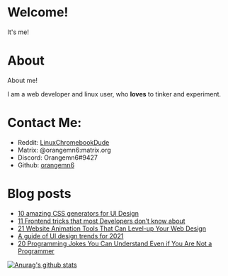 # Welcome!

It's me!

# About

About me!

I am a web developer and linux user, who **loves** to tinker and experiment.


# Contact Me:

- Reddit: [LinuxChromebookDude](https://reddit.com/u/LinuxChromebookDude)
- Matrix: @orangemn6:matrix.org
- Discord: Orangemn6#9427
- Github: [orangemn6](https://github.com/orangemn6)

# Blog posts
<!-- BLOG-POST-LIST:START -->
- [10 amazing CSS generators for UI Design](https://blog.orangemn6.xyz/10-amazing-css-generators-for-ui-design)
- [11 Frontend tricks that most Developers don’t know about](https://blog.orangemn6.xyz/11-frontend-tricks-that-most-developers-dont-know-about)
- [21 Website Animation Tools That Can Level-up Your Web Design](https://blog.orangemn6.xyz/21-website-animation-tools-that-can-level-up-your-web-design)
- [A guide of UI design trends for 2021](https://blog.orangemn6.xyz/a-guide-of-ui-design-trends-for-2021)
- [20 Programming Jokes You Can Understand Even if You Are Not a Programmer](https://blog.orangemn6.xyz/20-programming-jokes-you-can-understand-even-if-you-are-not-a-programmer)
<!-- BLOG-POST-LIST:END -->

[![Anurag's github stats](https://github-readme-stats.vercel.app/api?username=orangemn6)](https://github.com/anuraghazra/github-readme-stats)

